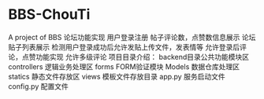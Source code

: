 # BBS-ChouTi
A project of BBS
论坛功能实现
	    用户登录注册
	    帖子评论数，点赞数信息展示
	    论坛贴子列表展示
	    检测用户登录成功后允许发贴上传文件，发表情等
	    允许登录后评论，点赞功能实现
	    允许多级评论
项目目录介绍：
	    backend目录公共功能模块区
	    controllers 逻辑业务处理区
	    forms FORM验证模块
	    Models  数据仓库处理区
	    statics 静态文件存放区
	    views   模板文件存放目录
	    app.py  服务启动文件
	    config.py 配置文件
